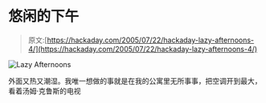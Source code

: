 # 悠闲的下午

> 原文:[https://hackaday.com/2005/07/22/hackaday-lazy-afternoons-4/](https://hackaday.com/2005/07/22/hackaday-lazy-afternoons-4/)

![Lazy Afternoons](../Images/d08ca6dd5e9a9b6231d73306559340fd.png)

外面又热又潮湿。我唯一想做的事就是在我的公寓里无所事事，把空调开到最大，看着汤姆·克鲁斯的电视